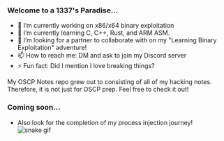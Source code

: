 ### Welcome to a 1337's Paradise...
- 🔭 I’m currently working on x86/x64 binary exploitation
- 🌱 I’m currently learning C, C++, Rust, and ARM ASM.
- 🤔 I’m looking for a partner to collaborate with on my "Learning Binary Exploitation" adventure!
- 📫 How to reach me: DM and ask to join my Discord server
- ⚡ Fun fact: Did I mention I love breaking things?

My OSCP Notes repo grew out to consisting of all of my hacking notes. Therefore, it is not just for OSCP prep. Feel free to check it out!
### Coming soon...
- Also look for the completion of my process injection journey!
![snake gif](https://github.com/0xXyc/0xXyc/blob/output/github-contribution-grid-snake.gif)
